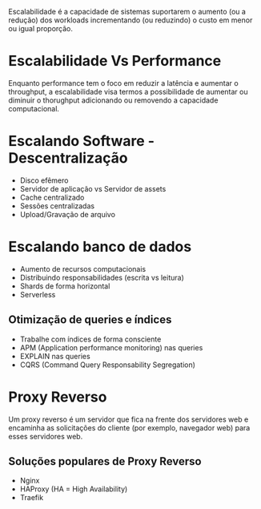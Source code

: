 Escalabilidade é a capacidade de sistemas suportarem o aumento (ou a redução) dos workloads incrementando (ou reduzindo) o custo em menor ou igual proporção.
# Escalabilidade Vs Performance

Enquanto performance tem o foco em reduzir a latência e aumentar o throughput, a escalabilidade visa termos a possibilidade de aumentar ou diminuir o thorughput adicionando ou removendo a capacidade computacional.
# Escalando Software - Descentralização

- Disco efêmero
- Servidor de aplicação vs Servidor de assets
- Cache centralizado
- Sessões centralizadas
- Upload/Gravação de arquivo

# Escalando banco de dados

- Aumento de recursos computacionais
- Distribuindo responsabilidades (escrita vs leitura)
- Shards de forma horizontal
- Serverless

## Otimização de queries e índices

- Trabalhe com índices de forma consciente
- APM (Application performance monitoring) nas queries
- EXPLAIN nas queries
- CQRS (Command Query Responsability Segregation)

# Proxy Reverso

Um proxy reverso é um servidor que fica na frente dos servidores web e encaminha as solicitações do cliente (por exemplo, navegador web) para esses servidores web.
## Soluções populares de Proxy Reverso

- Nginx
- HAProxy (HA = High Availability)
- Traefik